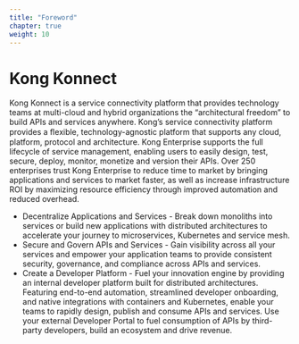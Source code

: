 ```yaml
---
title: "Foreword"
chapter: true
weight: 10
---
```


# Kong Konnect


Kong Konnect is a service connectivity platform that provides technology teams at multi-cloud and hybrid organizations the “architectural freedom” to build APIs and services anywhere. Kong’s service connectivity platform provides a ﬂexible, technology-agnostic platform that supports any cloud, platform, protocol and architecture. Kong Enterprise supports the full lifecycle of service management, enabling users to easily design, test, secure, deploy, monitor, monetize and version their APIs. Over 250 enterprises trust Kong Enterprise to reduce time to market by bringing applications and services to market faster, as well as increase infrastructure ROI by maximizing resource efficiency through improved automation and reduced overhead.
 
* Decentralize Applications and Services - Break down monoliths into services or build new applications with distributed architectures to accelerate your journey to microservices, Kubernetes and service mesh. 
* Secure and Govern APIs and Services - Gain visibility across all your services and empower your application teams to provide consistent security, governance, and compliance across APIs and services. 
* Create a Developer Platform - Fuel your innovation engine by providing an internal developer platform built for distributed architectures. Featuring end-to-end automation, streamlined developer onboarding, and native integrations with containers and Kubernetes, enable your teams to rapidly design, publish and consume APIs and services. Use your external Developer Portal to fuel consumption of APIs by third-party developers, build an ecosystem and drive revenue.
